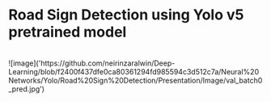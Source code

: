 <h1>Road Sign Detection using Yolo v5 pretrained model</h1>
<br>
![image]('https://github.com/neirinzaralwin/Deep-Learning/blob/f2400f437dfe0ca80361294fd985594c3d512c7a/Neural%20Networks/Yolo/Road%20Sign%20Detection/Presentation/Image/val_batch0_pred.jpg')

